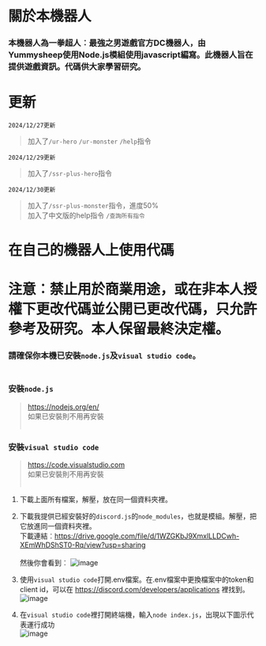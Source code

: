 # 關於本機器人
<h3> 本機器人為一拳超人︰最強之男遊戲官方DC機器人，由Yummysheep使用Node.js模組使用javascript編寫。此機器人旨在提供遊戲資訊。代碼供大家學習研究。</h3>

# 更新
```
2024/12/27更新
```
>加入了`/ur-hero`
`/ur-monster`
`/help`指令
```
2024/12/29更新
```
>加入了`/ssr-plus-hero`指令
```
2024/12/30更新
```
>加入了`/ssr-plus-monster`指令，進度50%<br />
>加入了中文版的help指令 `/查詢所有指令`

# 在自己的機器人上使用代碼
# 注意︰禁止用於商業用途，或在非本人授權下更改代碼並公開已更改代碼，只允許參考及研究。本人保留最終決定權。
### 請確保你本機已安裝`node.js`及`visual studio code`。<br /><br />
### 安裝`node.js`
> https://nodejs.org/en/<br />
如果已安裝則不用再安裝<br /><br />

### 安裝`visual studio code`
> https://code.visualstudio.com<br />
如果已安裝則不用再安裝<br /><br />

1. 下載上面所有檔案，解壓，放在同一個資料夾裡。

2. 下載我提供已經安裝好的`discord.js`的`node_modules`，也就是模組。解壓，把它放進同一個資料夾裡。
<br />下載連結︰https://drive.google.com/file/d/1WZGKbJ9XmxlLLDCwh-XEmWhDShST0-Rq/view?usp=sharing
<br /><br />然後你會看到︰
![image](https://github.com/user-attachments/assets/ab9bfdc6-d835-49e1-abce-ef83bd6abd56)

4. 使用`visual studio code`打開.env檔案。在.env檔案中更換檔案中的token和client id，可以在 https://discord.com/developers/applications 裡找到。
![image](https://github.com/user-attachments/assets/e8e39464-f078-45a8-90b8-03aeee2c8577)

5. 在`visual studio code`裡打開終端機，輸入`node index.js`，出現以下圖示代表運行成功<br />
![image](https://github.com/user-attachments/assets/99dc63eb-ad21-4d1b-8157-b301fa6ae819)

